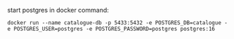start postgres in docker command: 
```shell
docker run --name catalogue-db -p 5433:5432 -e POSTGRES_DB=catalogue -e POSTGRES_USER=postgres -e POSTGRES_PASSWORD=postgres postgres:16 
```